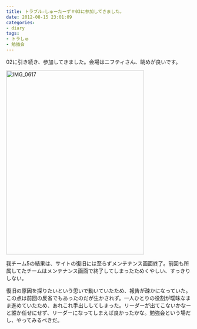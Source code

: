```yaml
---
title: トラブル☆しゅーたーず＃03に参加してきました。
date: 2012-08-15 23:01:09
categories:
- diary
tags:
- トラしゅ
- 勉強会
---
```


02に引き続き、参加してきました。会場はニフティさん、眺めが良いです。

<a title="IMG_0617 by Ishida_Junichi, on Flickr" href="http://www.flickr.com/photos/jun_/7715282232/"><img class="aligncenter" src="http://farm9.staticflickr.com/8288/7715282232_9f0e28bd6d.jpg" alt="IMG_0617" width="375" height="500" /></a>

我チーム5の結果は、サイトの復旧には至らずメンテナンス画面終了。前回も所属してたチームはメンテナンス画面で終了してしまったためくやしい、すっきりしない。

復旧の原因を探りたいという思いで動いていたため、報告が疎かになっていた。この点は前回の反省でもあったのだが生かされず。一人ひとりの役割が曖昧なまま進めていたため、あれこれ手出ししてしまった。リーダーが出てこないかなーと誰か任せにせず、リーダーになってしまえば良かったかな。勉強会という場だし、やってみるべきだ。
